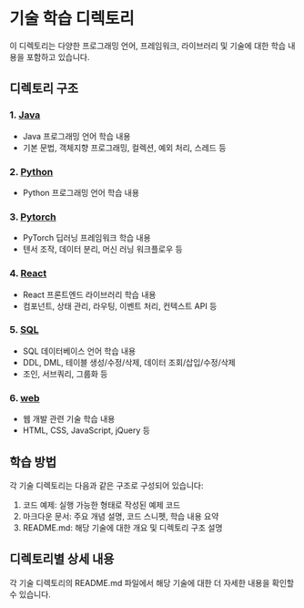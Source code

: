 # 기술 학습 디렉토리

이 디렉토리는 다양한 프로그래밍 언어, 프레임워크, 라이브러리 및 기술에 대한 학습 내용을 포함하고 있습니다.

## 디렉토리 구조

### 1. [Java](./Java)

- Java 프로그래밍 언어 학습 내용
- 기본 문법, 객체지향 프로그래밍, 컬렉션, 예외 처리, 스레드 등

### 2. [Python](./Python)

- Python 프로그래밍 언어 학습 내용

### 3. [Pytorch](./Pytorch)

- PyTorch 딥러닝 프레임워크 학습 내용
- 텐서 조작, 데이터 분리, 머신 러닝 워크플로우 등

### 4. [React](./React)

- React 프론트엔드 라이브러리 학습 내용
- 컴포넌트, 상태 관리, 라우팅, 이벤트 처리, 컨텍스트 API 등

### 5. [SQL](./SQL)

- SQL 데이터베이스 언어 학습 내용
- DDL, DML, 테이블 생성/수정/삭제, 데이터 조회/삽입/수정/삭제
- 조인, 서브쿼리, 그룹화 등

### 6. [web](./web)

- 웹 개발 관련 기술 학습 내용
- HTML, CSS, JavaScript, jQuery 등

## 학습 방법

각 기술 디렉토리는 다음과 같은 구조로 구성되어 있습니다:

1. 코드 예제: 실행 가능한 형태로 작성된 예제 코드
2. 마크다운 문서: 주요 개념 설명, 코드 스니펫, 학습 내용 요약
3. README.md: 해당 기술에 대한 개요 및 디렉토리 구조 설명

## 디렉토리별 상세 내용

각 기술 디렉토리의 README.md 파일에서 해당 기술에 대한 더 자세한 내용을 확인할 수 있습니다.
